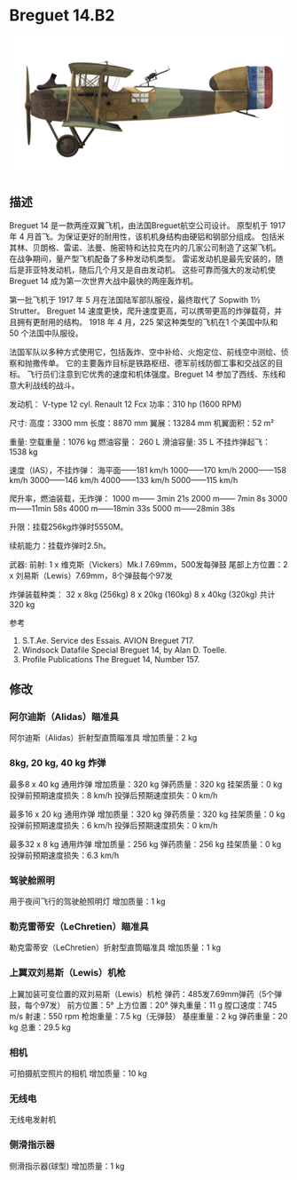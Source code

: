 # Breguet 14.B2

![breguet14](../images/breguet14.png)

## 描述

Breguet 14 是一款两座双翼飞机，由法国Breguet航空公司设计。 原型机于 1917 年 4 月首飞。为保证更好的耐用性，该机机身结构由硬铝和钢部分组成。 包括米其林、贝朗格、雷诺、法曼、施密特和达拉克在内的几家公司制造了这架飞机。 在战争期间，量产型飞机配备了多种发动机类型。 雷诺发动机是最先安装的，随后是菲亚特发动机，随后几个月又是自由发动机。 这些可靠而强大的发动机使Breguet 14 成为第一次世界大战中最快的两座轰炸机。

第一批飞机于 1917 年 5 月在法国陆军部队服役，最终取代了 Sopwith 1½ Strutter。 Breguet 14 速度更快，爬升速度更高，可以携带更高的炸弹载荷，并且拥有更耐用的结构。 1918 年 4 月，225 架这种类型的飞机在1 个美国中队和 50 个法国中队服役。

法国军队以多种方式使用它，包括轰炸、空中补给、火炮定位、前线空中测绘、侦察和抛撒传单。 它的主要轰炸目标是铁路枢纽、德军前线防御工事和交战区的目标。 飞行员们注意到它优秀的速度和机体强度。Breguet  14 参加了西线、东线和意大利战线的战斗。


发动机： V-type 12 cyl. Renault 12 Fcx
功率：310 hp (1600 RPM)

尺寸:
高度：3300 mm
长度：8870 mm
翼展：13284 mm
机翼面积：52 m²

重量:
空载重量：1076 kg
燃油容量： 260 L
滑油容量: 35 L
不挂炸弹起飞： 1538 kg

速度（IAS），不挂炸弹： 
海平面——181 km/h
1000——170 km/h
2000——158 km/h
3000——146 km/h
4000——133 km/h
5000——115 km/h

爬升率，燃油装载，无炸弹：
1000 m—— 3min 21s
2000 m—— 7min 8s
3000 m——11min 58s
4000 m——18min 33s
5000 m——28min 38s

升限：挂载256kg炸弹时5550M。

续航能力：挂载炸弹时2.5h。

武器:
前射: 1 x 维克斯（Vickers）Mk.I 7.69mm，500发每弹鼓
尾部上方位置：2 x 刘易斯（Lewis）7.69mm，8个弹鼓每个97发

炸弹装载种类：
32 x 8kg (256kg)
8 x 20kg (160kg)
8 x 40kg (320kg)
共计320 kg

参考
1) S.T.Ae. Service des Essais. AVION Breguet 717.
2) Windsock Datafile Special Breguet 14, by Alan D. Toelle.
3) Profile Publications The Breguet 14, Number 157.

## 修改


### 阿尔迪斯（Alidas）瞄准具

阿尔迪斯（Alidas）折射型直筒瞄准具
增加质量：2 kg


### 8kg, 20 kg, 40 kg 炸弹

最多8 x 40 kg 通用炸弹
增加质量：320 kg
弹药质量：320 kg
挂架质量：0 kg
投弹前预期速度损失：8 km/h
投弹后预期速度损失：0 km/h

最多16 x 20 kg 通用炸弹
增加质量：320 kg
弹药质量：320 kg
挂架质量：0 kg
投弹前预期速度损失：6 km/h
投弹后预期速度损失：0 km/h

最多32 x 8 kg 通用炸弹
增加质量：256 kg
弹药质量：256 kg
挂架质量：0 kg
投弹前预期速度损失：6.3 km/h


### 驾驶舱照明

用于夜间飞行的驾驶舱照明灯
增加质量：1 kg


### 勒克雷蒂安（LeChretien）瞄准具

勒克雷蒂安（LeChretien）折射型直筒瞄准具
增加质量：1 kg


### 上翼双刘易斯（Lewis）机枪

上翼加装可变位置的双刘易斯（Lewis）机枪
弹药：485发7.69mm弹药（5个弹鼓，每个97发）
前方位置：5°
上方位置：20°
弹丸重量：11 g
膛口速度：745 m/s
射速：550 rpm
枪炮重量：7.5 kg（无弹鼓）
基座重量：2 kg
弹药重量：20 kg
总重：29.5 kg


### 相机

可拍摄航空照片的相机
增加质量：10 kg


### 无线电

无线电发射机


### 侧滑指示器

侧滑指示器(球型)
增加质量：1 kg
